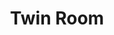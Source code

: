---
title: Twin Room
slug: twin-room
summary: This room is accessed from a vine-covered courtyard and has forest views. It has two single beds and there is a bathroom right next door. Linen is provided, guests to supply own towels.
image: /images/accommodation/twin-room-card.webp
published: true
features: ['Two single beds', 'Shared bathroom facilities', 'Fresh linen']
gallery:
- title: Image One
  url: /images/accommodation/one.webp
---
